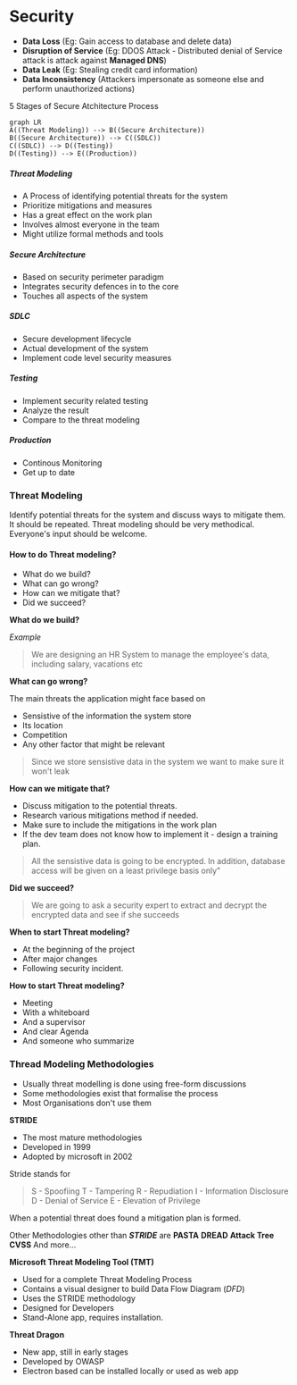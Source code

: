 # Security

 - **Data Loss**  (Eg: Gain access to database and delete data)
 - **Disruption of Service** (Eg: DDOS Attack - Distributed denial of Service attack is attack against **Managed DNS**)
 - **Data Leak** (Eg: Stealing credit card information) 
 - **Data Inconsistency** (Attackers impersonate as someone else and perform unauthorized actions)

5 Stages of Secure Atchitecture Process

```mermaid 
graph LR
A((Threat Modeling)) --> B((Secure Architecture))
B((Secure Architecture)) --> C((SDLC))
C((SDLC)) --> D((Testing))
D((Testing)) --> E((Production))
```

##### Threat Modeling
- A Process of identifying potential threats for the system
- Prioritize mitigations and measures
- Has a great effect on the work plan
- Involves almost everyone in the team
- Might utilize formal methods and tools

##### Secure Architecture
- Based on security perimeter paradigm
- Integrates security defences in to the core
- Touches all aspects of the system

##### SDLC
- Secure development lifecycle
- Actual development of the system
- Implement code level security measures

##### Testing
- Implement security related testing
- Analyze the result
- Compare to the threat modeling

##### Production
- Continous Monitoring
- Get up to date


### Threat Modeling
Identify potential threats for the system and discuss ways to mitigate them. It should be repeated.
Threat modeling should be very methodical. Everyone's input should be welcome.
#### How to do Threat modeling?
- What do we build?
- What can go wrong?
- How can we mitigate that?
- Did we succeed?

**What do we build?**

*Example*
>We are designing an HR System to manage the employee's data, including salary, vacations etc

**What can go wrong?**

The main threats the application might face based on
- Sensistive of the information the system store
- Its location
- Competition
- Any other factor that might be relevant

> Since we store sensistive data in the system we want to make sure it won't leak

**How can we mitigate that?** 
- Discuss mitigation to the potential threats.
- Research various mitigations method if needed.
- Make sure to include the mitigations in the work plan
- If the dev team does not know how to implement it -  design a training plan.

> All the sensistive data is going to be encrypted. In addition, database access will be given on a least privilege basis only"

**Did we succeed?**

> We are going to ask a security expert to extract and decrypt the encrypted data and see if she succeeds

**When to start Threat modeling?**
- At the beginning of the project
- After major changes
- Following security incident.

**How to start Threat modeling?**
- Meeting
- With a whiteboard
- And a supervisor
- And clear Agenda
- And someone who summarize
### Thread Modeling Methodologies
- Usually threat modelling is done using free-form discussions
- Some methodologies exist that formalise the process
- Most Organisations don't use them

**STRIDE**
- The most mature methodologies
- Developed in 1999
- Adopted by microsoft in 2002

Stride stands for 

>S - Spoofiing
T - Tampering
R - Repudiation
I - Information Disclosure
D - Denial of Service
E - Elevation of Privilege

When a potential threat does found a mitigation plan is formed.

Other Methodologies other than ***STRIDE*** are 
**PASTA**
**DREAD**
**Attack Tree**
**CVSS**
And more...

**Microsoft Threat Modeling Tool (TMT)**
- Used for a complete Threat Modeling Process
- Contains a visual designer to build Data Flow Diagram (*DFD*)
- Uses the STRIDE methodology
- Designed for Developers
- Stand-Alone app, requires installation.

**Threat Dragon**
- New app, still in early stages
- Developed by OWASP
- Electron based can be installed locally or used as web app





